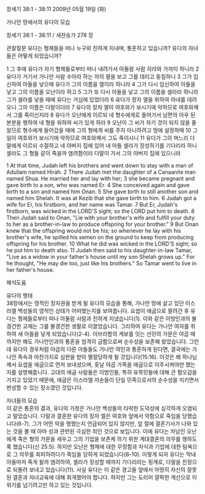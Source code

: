 창세기 38:1 - 38:11 
2009년 05월 19일 (화)

가나안 땅에서의 유다의 모습



창세기 38:1 - 38:11 / 새찬송가 278 장


관찰질문
유다는 형제들을 떠나 누구와 친하게 지내며, 통혼하고 있습니까?
유다의 자녀들은 어떻게 되었습니까?

1 그 후에 유다가 자기 형제들로부터 떠나 내려가서 아둘람 사람 히라와 가까이 하니라 2 유다가 거기서 가나안 사람 수아라 하는 자의 딸을 보고 그를 데리고 동침하니 3 그가 임신하여 아들을 낳으매 유다가 그의 이름을 엘이라 하니라 4 그가 다시 임신하여 아들을 낳고 그의 이름을 오난이라 하고 5 그가 또 다시 아들을 낳고 그의 이름을 셀라라 하니라 그가 셀라를 낳을 때에 유다는 거십에 있었더라 6 유다가 장자 엘을 위하여 아내를 데려오니 그의 이름은 다말이더라 7 유다의 장자 엘이 여호와가 보시기에 악하므로 여호와께서 그를 죽이신지라 8 유다가 오난에게 이르되 네 형수에게로 들어가서 남편의 아우 된 본분을 행하여 네 형을 위하여 씨가 있게 하라 9 오난이 그 씨가 자기 것이 되지 않을 줄 알므로 형수에게 들어갔을 때에 그의 형에게 씨를 주지 아니하려고 땅에 설정하매 10 그 일이 여호와가 보시기에 악하므로 여호와께서 그도 죽이시니 11 유다가 그의 며느리 다말에게 이르되 수절하고 네 아버지 집에 있어 내 아들 셀라가 장성하기를 기다리라 하니 셀라도 그 형들 같이 죽을까 염려함이라 다말이 가서 그의 아버지 집에 있으니라  

1 At that time, Judah left his brothers and went down to stay with a man of Adullam named Hirah. 2 There Judah met the daughter of a Canaanite man named Shua. He married her and lay with her; 3 she became pregnant and gave birth to a son, who was named Er. 4 She conceived again and gave birth to a son and named him Onan. 
5 She gave birth to still another son and named him Shelah. It was at Kezib that she gave birth to him. 6 Judah got a wife for Er, his firstborn, and her name was Tamar. 
7 But Er, Judah's firstborn, was wicked in the LORD'S sight; so the LORD put him to death. 8 Then Judah said to Onan, "Lie with your brother's wife and fulfill your duty to her as a brother-in-law to produce offspring for your brother." 9 But Onan knew that the offspring would not be his; so whenever he lay with his brother's wife, he spilled his semen on the ground to keep from producing offspring for his brother. 10 What he did was wicked in the LORD'S sight; so he put him to death also. 
11 Judah then said to his daughter-in-law Tamar, "Live as a widow in your father's house until my son Shelah grows up." For he thought, "He may die too, just like his brothers." So Tamar went to live in her father's house.

해석도움





유다의 행태  
38장에서는 영적인 장자권을 받게 될 유다의 모습을 통해, 가나안 땅에 살고 있던 이스라엘 백성들의 영적인 상태가 어떠했는지를 보여줍니다. 요셉이 애굽으로 팔려간 후 유다는 형제들로부터 떠나 아둘람 사람과 친하게 지냈습니다(1). 이와 같은 이방인과의 불경건한 교제는 그를 불경건한 생활로 이끌었습니다. 그리하여 유다는 가나안 여자를 취하여 세 아들을 낳게 되었습니다(2-4). 아브라함의 계보를 잇는 선민의 가문은 야곱 때까지만 해도 가나안인과의 통혼을 엄격히 금함으로써 순수성을 보존해 왔었습니다. 그런데 유다의 경우처럼 야곱의 다른 아들들도 가나안 여인과 통혼하게 된다면, 결국에는 가나안 족속과 마찬가지로 심판을 받아 멸절당하게 될 것입니다(15:16). 이것은 왜 하나님께서 요셉을 애굽으로 먼저 보내셨으며, 훗날 야곱 가족을 애굽으로 이주시켜야만 했는지를 설명해줍니다. 고대의 애굽 사람들은 이방인들, 특히 유목민들에 대해 큰 혐오감을 가지고 있었기 때문에, 애굽은 이스라엘 자손들이 단일 민족으로서의 순수성을 지키면서 번성할 수 있는 장소였던 것입니다.        

자녀들의 모습  
이 같은 통혼의 결과, 유다의 가정은 가나안 백성들의 타락한 도덕성에 심각하게 오염되고 말았습니다. 다말과 결혼한 유다의 장자 엘은 여호와 앞에서 악함으로 죽임을 당했습니다(6-7). 그가 어떤 악을 행했는지 언급되어 있지 않지만, 앞 절에 결혼기사가 나와 있는 것을 볼 때 아마 성과 관련된 극심한 죄인 것으로 보입니다. 이에 유다는 차남인 오난에게 죽은 형의 가문을 세우고 그의 기업을 보존케 하기 위한 계대결혼의 의무를 행하도록 했습니다(신 25:5). 하지만 오난은 형제에 대한 무정함과 자식과 기업에 대한 탐욕으로 그 의무를 회피하려다가 죽임을 당하게 되었습니다(8-10). 이렇게 되자 유다는 막내아들마저 죽게 될까 염려하여, 셀라가 장성할 때까지 기다리라는 핑계로, 다말을 친정으로 되돌려 보내고 있습니다(11). 사실 유다는 이 같은 경고들 앞에서 마땅히 자신의 잘못된 결혼과 자녀교육에 대해 회개했어야 합니다. 하지만 그는 도리어 얄팍한 계산으로 이 위기를 넘기려고만 하고 있는 것입니다.
